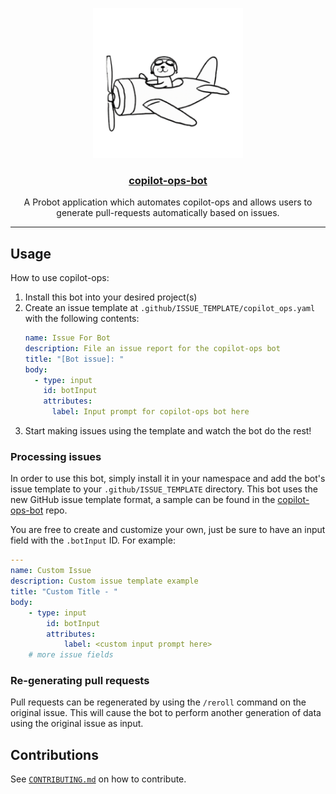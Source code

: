 <p align="center">
  <a href="https://github.com/apps/copilot-ops-bot">
    <img src="public/copilot-ops-logo.png" width="240" alt="Probot's logo, a cartoon robot" />
  </a>
</p>
<h3 align="center"><a href="https://github.com/apps/copilot-ops">copilot-ops-bot</a></h3>
<p align="center">A Probot application which automates copilot-ops and allows users to generate pull-requests automatically based on issues.</p>

---
## Usage

How to use copilot-ops:
1. Install this bot into your desired project(s)
1. Create an issue template at `.github/ISSUE_TEMPLATE/copilot_ops.yaml` with the following contents:
	```yaml
	name: Issue For Bot
	description: File an issue report for the copilot-ops bot
	title: "[Bot issue]: "
	body: 
	  - type: input
	    id: botInput
	    attributes:
	      label: Input prompt for copilot-ops bot here
	```
1. Start making issues using the template and watch the bot do the rest!

### Processing issues

In order to use this bot, simply install it in your namespace and add the bot's issue template to your
`.github/ISSUE_TEMPLATE` directory.
This bot uses the new GitHub issue template format, a sample can be found in the 
[copilot-ops-bot](https://github.com/redhat-et/copilot-ops-bot/blob/main/.github/ISSUE_TEMPLATE/bot_issue.yaml) repo.


You are free to create and customize your own, just be sure to have an input field with the `.botInput` ID.
For example:

```yaml
---
name: Custom Issue
description: Custom issue template example
title: "Custom Title - "
body:
	- type: input
		id: botInput
		attributes:
			label: <custom input prompt here>
	# more issue fields
```

### Re-generating pull requests 

Pull requests can be regenerated by using the `/reroll` command on the original issue.
This will cause the bot to perform another generation of data using the
original issue as input.
<!-- TODO: allow input to be provided on either the issue or pull request -->

## Contributions

See [`CONTRIBUTING.md`](CONTRIBUTING.md) on how to contribute.
